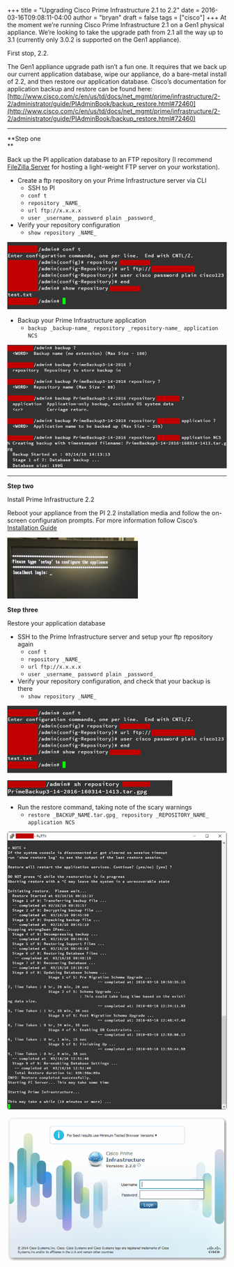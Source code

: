 +++
title = "Upgrading Cisco Prime Infrastructure 2.1 to 2.2"
date = 2016-03-16T09:08:11-04:00
author = "bryan"
draft = false
tags = ["cisco"]
+++
At the moment we’re running Cisco Prime Infrastructure 2.1 on a Gen1 physical appliance. We’re looking to take the upgrade path from 2.1 all the way up to 3.1 (currently only 3.0.2 is supported on the Gen1 appliance).

First stop, 2.2.

The Gen1 appliance upgrade path isn’t a fun one. It requires that we back up our current application database, wipe our appliance, do a bare-metal install of 2.2, and then restore our application database. Cisco’s documentation for application backup and restore can be found here: [http://www.cisco.com/c/en/us/td/docs/net_mgmt/prime/infrastructure/2-2/administrator/guide/PIAdminBook/backup_restore.html#72460](http://www.cisco.com/c/en/us/td/docs/net_mgmt/prime/infrastructure/2-2/administrator/guide/PIAdminBook/backup_restore.html#72460)

---

**Step one  
**

Back up the PI application database to an FTP repository (I recommend [FileZilla Server](https://filezilla-project.org/download.php?type=server) for hosting a light-weight FTP server on your workstation).

- Create a ftp repository on your Prime Infrastructure server via CLI
    - SSH to PI
    - `conf t`
    - `repository _NAME_`
    - `url ftp://x.x.x.x`
    - `user _username_ password plain _password_`
- Verify your repository configuration
    - `show repository _NAME_`

![pi2-1](9b11af0792304b02cda5b326a1066ad4_MD5.png)

- Backup your Prime Infrastructure application
    - `backup _backup-name_ repository _repository-name_ application NCS`

![](faaaa6ce9c74f4a225f6fdcb7d529df0_MD5.png)

---

**Step two**

Install Prime Infrastructure 2.2

Reboot your appliance from the PI 2.2 installation media and follow the on-screen configuration prompts. For more information follow Cisco’s [Installation Guide](http://www.cisco.com/c/en/us/td/docs/net_mgmt/prime/infrastructure/2-0/install/guide/Cisco_PI_Hardware_Appliance_Installation_Guide/cpi_higmain.html#pgfId-1061175)


![pi2-5](2630b83033557c2c88182fd5bb2a195f_MD5.png)


**Step three**

Restore your application database

- SSH to the Prime Infrastructure server and setup your ftp repository again
    - `conf t`
    - `repository _NAME_`
    - `url ftp://x.x.x.x`
    - `user _username_ password plain _password_`
- Verify your repository configuration, and check that your backup is there
    - `show repository _NAME_`

![pi2-1](9b11af0792304b02cda5b326a1066ad4_MD5.png)

![pi2-3](2afb14d55e205419bb34f83eeb173ab9_MD5.png)
- Run the restore command, taking note of the scary warnings
    - `restore _BACKUP_NAME.tar.gpg_ repository _REPOSITORY_NAME_ application NCS`

![pi2-6](4cde3c97aa7a0d2e6933faf0ee6ad5f9_MD5.png)

![pi2-7](708f63c77dc78109df420969876c64f5_MD5.png)